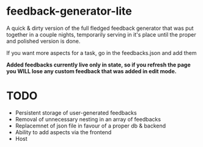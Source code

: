 # feedback-generator-lite

A quick &amp; dirty version of the full fledged feedback generator that was put together in a couple nights, temporarily serving in it's place until the proper and polished version is done.

If you want more aspects for a task, go in the feedbacks.json and add them

**Added feedbacks currently live only in state, so if you refresh the page you WILL lose any custom feedback that was added in edit mode.**

# TODO

- Persistent storage of user-generated feedbacks
- Removal of unnecessary nesting in an array of feedbacks
- Replacemnet of json file in favour of a proper db & backend
- Ability to add aspects via the frontend
- Host
